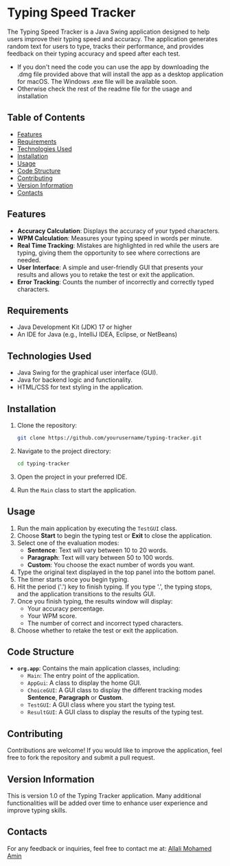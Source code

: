 # Typing Speed Tracker

The Typing Speed Tracker is a Java Swing application designed to help users improve their typing speed and accuracy. The application generates random text for users to type, tracks their performance, and provides feedback on their typing accuracy and speed after each test.

- If you don't need the code you can use the app by downloading the .dmg file provided above that will install the app as a desktop application for macOS. 
The Windows .exe file will be available soon.
- Otherwise check the rest of the readme file for the usage and installation

## Table of Contents

- [Features](#features)
- [Requirements](#requirements)
- [Technologies Used](#technologies-used)
- [Installation](#installation)
- [Usage](#usage)
- [Code Structure](#code-structure)
- [Contributing](#contributing)
- [Version Information](#version-information)
- [Contacts](#contacts)


## Features

- **Accuracy Calculation**: Displays the accuracy of your typed characters.
- **WPM Calculation**: Measures your typing speed in words per minute.
- **Real Time Tracking**: Mistakes are highlighted in red while the users are typing, giving them the opportunity to see where corrections are needed.
- **User Interface**: A simple and user-friendly GUI that presents your results and allows you to retake the test or exit the application.
- **Error Tracking**: Counts the number of incorrectly and correctly typed characters.

## Requirements

- Java Development Kit (JDK) 17 or higher
- An IDE for Java (e.g., IntelliJ IDEA, Eclipse, or NetBeans)

## Technologies Used

- Java Swing for the graphical user interface (GUI).
- Java for backend logic and functionality.
- HTML/CSS for text styling in the application.

## Installation

1. Clone the repository:
   ```bash
   git clone https://github.com/yourusername/typing-tracker.git
   ```
   
2. Navigate to the project directory:
   ```bash
   cd typing-tracker
   ```

3. Open the project in your preferred IDE.

4. Run the `Main` class to start the application.

## Usage

1. Run the main application by executing the `TestGUI` class.
2. Choose **Start** to begin the typing test or **Exit** to close the application.
3. Select one of the evaluation modes:
   - **Sentence**: Text will vary between 10 to 20 words.
   - **Paragraph**: Text will vary between 50 to 100 words.
   - **Custom**: You choose the exact number of words you want.
4. Type the original text displayed in the top panel into the bottom panel.
5. The timer starts once you begin typing.
6. Hit the period ('.') key to finish typing. If you type '.', the typing stops, and the application transitions to the results GUI.
7. Once you finish typing, the results window will display:
   - Your accuracy percentage.
   - Your WPM score.
   - The number of correct and incorrect typed characters.
8. Choose whether to retake the test or exit the application.

## Code Structure

- **`org.app`**: Contains the main application classes, including:
  - `Main`: The entry point of the application.
  - `AppGui`: A class to display the home GUI.
  - `ChoiceGUI`: A GUI class to display the different tracking modes **Sentence**, **Paragraph** or **Custom**.
  - `TestGUI`: A GUI class where you start the typing test.
  - `ResultGUI`: A GUI class to display the results of the typing test.

## Contributing

Contributions are welcome! If you would like to improve the application, feel free to fork the repository and submit a pull request.

## Version Information

This is version 1.0 of the Typing Tracker application. Many additional functionalities will be added over time to enhance user experience and improve typing skills.

## Contacts

For any feedback or inquiries, feel free to contact me at:
[Allali Mohamed Amin](https://www.linkedin.com/in/m-amin-allali/)


